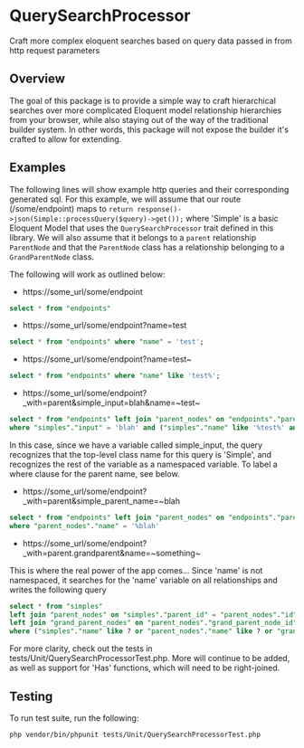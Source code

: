 # QuerySearchProcessor
Craft more complex eloquent searches based on query data passed in from http request parameters

## Overview
The goal of this package is to provide a simple way to craft hierarchical searches over more complicated Eloquent model
relationship hierarchies from your browser, while also staying out of the way of the traditional builder system. In
other words, this package will not expose the builder it's crafted to allow for extending.

## Examples

The following lines will show example http queries and their corresponding generated sql. For this example, we will assume
that our route (/some/endpoint) maps to `return response()->json(Simple::processQuery($query)->get());` where 'Simple' is
a basic Eloquent Model that uses the `QuerySearchProcessor` trait defined in this library.  We will also assume that it
belongs to a `parent` relationship `ParentNode` and that the `ParentNode` class has a relationship belonging to a
`GrandParentNode` class.

The following will work as outlined below:

- https://some_url/some/endpoint
```sql
select * from "endpoints"
```

- https://some_url/some/endpoint?name=test
```sql
select * from "endpoints" where "name" = 'test';
```

- https://some_url/some/endpoint?name=test~
```sql
select * from "endpoints" where "name" like 'test%';
```

- https://some_url/some/endpoint?_with=parent&simple_input=blah&name=~test~
```sql
select * from "endpoints" left join "parent_nodes" on "endpoints"."parent_node_id" = "parent_nodes"."id"
where "simples"."input" = 'blah' and ("simples"."name" like '%test%' and "parent_nodes"."name" like '%test%')
```
In this case, since we have a variable called simple_input, the query recognizes that the top-level
class name for this query is 'Simple', and recognizes the rest of the variable as a namespaced variable.  To
label a where clause for the parent name, see below.

- https://some_url/some/endpoint?_with=parent&simple_parent_name=~blah
```sql
select * from "endpoints" left join "parent_nodes" on "endpoints"."parent_node_id" = "parent_nodes"."id"
where "parent_nodes"."name" = '%blah'
```

- https://some_url/some/endpoint?_with=parent.grandparent&name=~something~

This is where the real power of the app comes...  Since 'name' is not namespaced, it searches for the 'name' variable on
all relationships and writes the following query
```sql
select * from "simples"
left join "parent_nodes" on "simples"."parent_id" = "parent_nodes"."id"
left join "grand_parent_nodes" on "parent_nodes"."grand_parent_node_id" = "grand_parent_nodes"."id"
where ("simples"."name" like ? or "parent_nodes"."name" like ? or "grand_parent_nodes"."name" like ?)
```

For more clarity, check out the tests in tests/Unit/QuerySearchProcessorTest.php.  More will continue to be added, as well
as support for 'Has' functions, which will need to be right-joined.

## Testing
To run test suite, run the following:
```bash
php vendor/bin/phpunit tests/Unit/QuerySearchProcessorTest.php
```